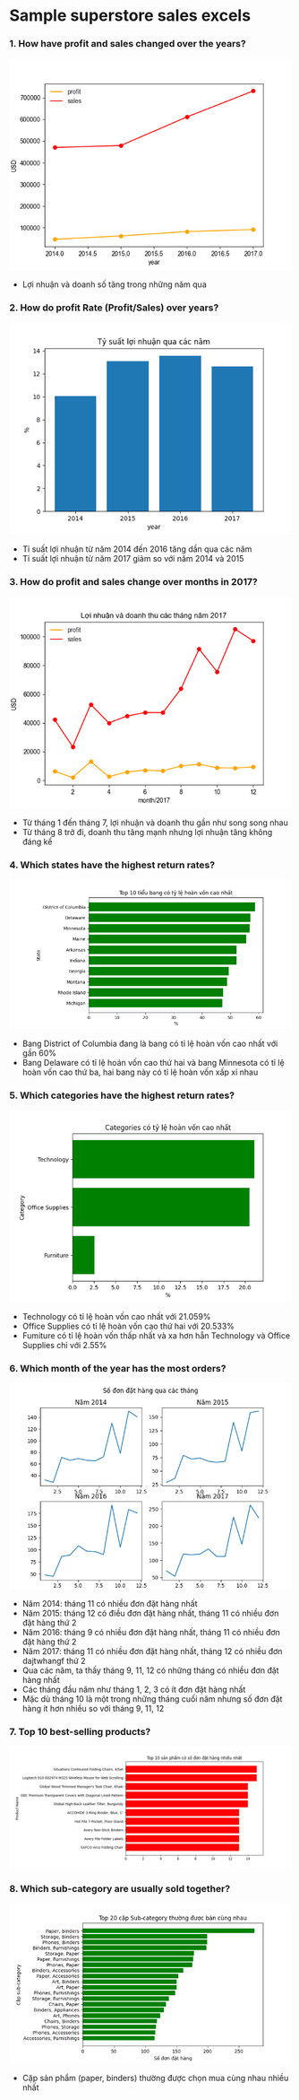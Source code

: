 # Sample superstore sales excels

### 1. How have **profit** and **sales** changed over the years?
![](https://github.com//sally258/BAP-Training-AI/blob/master/Sales%20Data%20Analysis%20Report/Image/Figure_1.png?raw=true)
- Lợi nhuận và doanh số tăng trong những năm qua
 
### 2. How do **profit Rate (Profit/Sales)** over years?
![](https://github.com//sally258/BAP-Training-AI/blob/master/Sales%20Data%20Analysis%20Report/Image/Figure_2.png?raw=true)
- Tỉ suất lợi nhuận từ năm 2014 đến 2016 tăng dần qua các năm
- Tỉ suất lợi nhuận từ năm 2017 giảm so với năm 2014 và 2015

### 3. How do **profit** and **sales** change over months in 2017?
![](https://github.com//sally258/BAP-Training-AI/blob/master/Sales%20Data%20Analysis%20Report/Image/Figure_3.png?raw=true)

- Từ tháng 1 đến tháng 7, lợi nhuận và doanh thu gần như song song nhau
- Từ tháng 8 trở đi, doanh thu tăng mạnh nhưng lợi nhuận tăng không đáng kể

### 4. Which **states** have the **highest return rates**?
![](https://github.com//sally258/BAP-Training-AI/blob/master/Sales%20Data%20Analysis%20Report/Image/Figure_4.png?raw=true)
- Bang District of Columbia đang là bang có tỉ lệ hoàn vốn cao nhất với gần 60%
- Bang Delaware có tỉ lệ hoán vốn cao thứ hai và bang Minnesota có tỉ lệ hoàn vốn cao thứ ba, hai bang này có tỉ lệ hoàn vốn xấp xỉ nhau

### 5. Which **categories** have the **highest return rates**?
![](https://github.com//sally258/BAP-Training-AI/blob/master/Sales%20Data%20Analysis%20Report/Image/Figure_5.png?raw=true)
- Technology có tỉ lệ hoàn vốn cao nhất với 21.059%
- Office Supplies có tỉ lệ hoàn vốn cao thứ hai với 20.533%
- Fumiture có tỉ lệ hoàn vốn thấp nhất và xa hơn hẵn Technology và Office Supplies chỉ với 2.55%

### 6. Which month of the year has the most orders?
![](https://github.com//sally258/BAP-Training-AI/blob/master/Sales%20Data%20Analysis%20Report/Image/Figure_6.png?raw=true)
- Năm 2014: tháng 11 có nhiều đơn đặt hàng nhất
- Năm 2015: tháng 12 có điều đơn đặt hàng nhất, tháng 11 có nhiều đơn đặt hàng thứ 2
- Năm 2016: tháng 9 có nhiều đơn đặt hàng nhất, tháng 11 có nhiều đơn đặt hàng thứ 2
- Năm 2017: tháng 11 có nhiều đơn đặt hàng nhất, tháng 12 có nhiều đơn dajtwhangf thứ 2
- Qua các năm, ta thấy tháng 9, 11, 12 có những tháng có nhiều đơn đặt hàng nhất
- Các tháng đầu năm như tháng 1, 2, 3 có ít đơn đặt hàng nhất
- Mặc dù tháng 10 là một trong những tháng cuối năm nhưng số đơn đặt hàng ít hơn nhiều so với tháng 9, 11, 12

### 7. Top 10 best-selling products?
![](https://github.com//sally258/BAP-Training-AI/blob/master/Sales%20Data%20Analysis%20Report/Image/Figure_7.png?raw=true)

### 8. Which sub-category are usually sold together?
![](https://github.com//sally258/BAP-Training-AI/blob/master/Sales%20Data%20Analysis%20Report/Image/Figure_8.png?raw=true)
- Cặp sản phẩm (paper, binders) thường được chọn mua cùng nhau nhiều nhất
